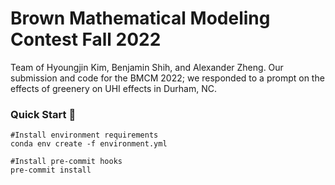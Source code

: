# Brown Mathematical Modeling Contest Fall 2022

Team of Hyoungjin Kim, Benjamin Shih, and Alexander Zheng. Our submission and code for the BMCM 2022; we responded to a prompt on the effects of greenery on UHI effects in Durham, NC.

### Quick Start :electric_plug:

```
#Install environment requirements
conda env create -f environment.yml

#Install pre-commit hooks
pre-commit install
```
